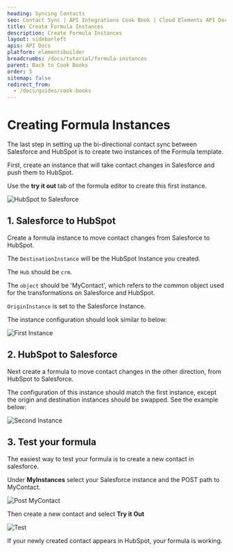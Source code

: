 ```yaml
---
heading: Syncing Contacts
seo: Contact Sync | API Integrations Cook Book | Cloud Elements API Docs
title: Create Formula Instances
description: Create Formula Instances
layout: sidebarleft
apis: API Docs
platform: elementsbuilder
breadcrumbs: /docs/tutorial/formula-instances
parent: Back to Cook Books
order: 5
sitemap: false
redirect_from:
  - /docs/guides/cook-books
---
```


# Creating Formula Instances

The last step in setting up the bi-directional contact sync between Salesforce and HubSpot is to create two instances of the Formula template.

First, create an instance that will take contact changes in Salesforce and push them to HubSpot.

Use the **try it out** tab of the formula editor to create this first instance.

![HubSpot to Salesforce](https://cl.ly/1x363w241c2W/[15013e79cf6ecce93913e1bc626b1492]_Screen%2520Shot%25202017-02-02%2520at%25202.12.58%2520PM.png)

## 1. Salesforce to HubSpot

Create a formula instance to move contact changes from Salesforce to HubSpot. 

The `DestinationInstance` will be the HubSpot Instance you created.  

The `Hub` should be `crm`.

The `object` should be 'MyContact', which refers to the common object used for the transformations on Salesforce and HubSpot.

`OriginInstance` is set to the Salesforce Instance.

The instance configuration should look similar to below: 

![First Instance](https://cl.ly/0N2W3h0W0w2X/[8d62fa96dee14c2d365cefb27cf50bc1]_Screen%2520Shot%25202017-02-02%2520at%25202.04.51%2520PM.png)

## 2. HubSpot to Salesforce

Next create a formula to move contact changes in the other direction, from HubSpot to Salesforce.

The configuration of this instance should match the first instance, except the origin and destination instances should be swapped. See the example below:

![Second Instance](https://cl.ly/1G2p1D2l0S1j/Screen%20Shot%202017-02-02%20at%202.33.21%20PM.png)

## 3. Test your formula

The easiest way to test your formula is to create a new contact in salesforce. 

Under **MyInstances** select your Salesforce instance and the POST path to MyContact.

![Post MyContact](https://cl.ly/3T1v220o3C3J/[b977417b08c825d0c368065244fb43d9]_Screen%2520Shot%25202017-02-02%2520at%25203.43.30%2520PM.png)

Then create a new contact and select **Try it Out**

![Test](https://cl.ly/3o0j471y1D0P/[522a395c7d713afe99afa78b08635454]_Screen%2520Shot%25202017-02-02%2520at%25203.45.55%2520PM.png)

If your newly created contact appears in HubSpot, your formula is working.